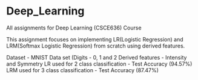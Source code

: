 # Deep_Learning
 All assignments for Deep Learning (CSCE636) Course


This assignment focuses on implementing LR(Logistic Regression) and LRM(Softmax  Logistic Regression) from scratch using derived features.

Dataset - MNIST Data set (Digits - 0, 1 and 2
Derived features - Intensity and Symmetry
LR used for 2 class classification - Test Accuracy (94.57%)
LRM used for 3 class classification - Test Accuracy (87.47%)
